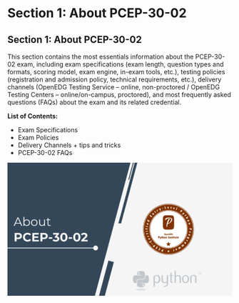 # Section 1: About PCEP-30-02

## Section 1: About PCEP-30-02

This section contains the most essentials information about the PCEP-30-02 exam, including exam specifications (exam length, question types and formats, scoring model, exam engine, in-exam tools, etc.), testing policies (registration and admission policy, technical requirements, etc.), delivery channels (OpenEDG Testing Service – online, non-proctored / OpenEDG Testing Centers – online/on-campus, proctored), and most frequently asked questions (FAQs) about the exam and its related credential.

**List of Contents:**

* Exam Specifications
* Exam Policies
* Delivery Channels + tips and tricks
* PCEP-30-02 FAQs

![](<../../.gitbook/assets/Section 1 About PCEP-30-02.png>)
